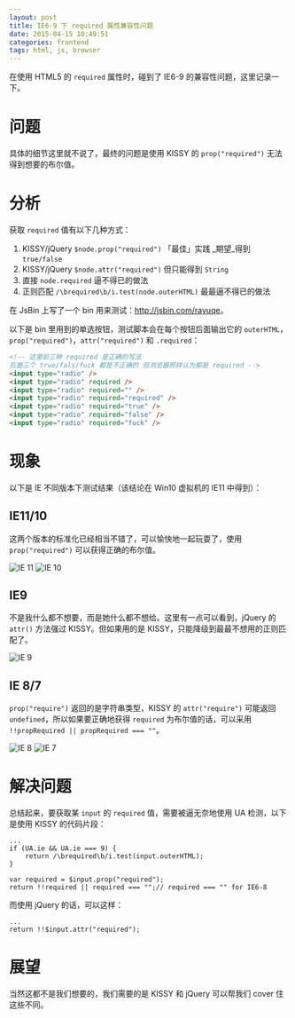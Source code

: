 ```yaml
---
layout: post
title: IE6-9 下 required 属性兼容性问题
date: 2015-04-15 10:49:51
categories: frontend
tags: html, js, browser
---
```


在使用 HTML5 的 `required` 属性时，碰到了 IE6-9 的兼容性问题，这里记录一下。

# 问题

具体的细节这里就不说了，最终的问题是使用 KISSY 的 `prop("required")` 无法得到想要的布尔值。

# 分析

获取 `required` 值有以下几种方式：

1. KISSY/jQuery `$node.prop("required")` 「最佳」实践  _期望_得到 `true/false`
2. KISSY/jQuery `$node.attr("required")` 但只能得到 `String`
3. 直接 `node.required` 逼不得已的做法
4. 正则匹配 `/\brequired\b/i.test(node.outerHTML)` 最最逼不得已的做法

在 JsBin 上写了一个 bin 用来测试：<http://jsbin.com/rayuqe>。

以下是 bin 里用到的单选按钮，测试脚本会在每个按钮后面输出它的 `outerHTML`，`prop("required")`，`attr("required")` 和 `.required`：

```html
<!-- 这里前三种 required 是正确的写法
后面三个 true/fals/fuck 都是不正确的 但浏览器照样认为那是 required -->
<input type="radio" />
<input type="radio" required />
<input type="radio" required="" />
<input type="radio" required="required" />
<input type="radio" required="true" />
<input type="radio" required="false" />
<input type="radio" required="fuck" />
```

# 现象

以下是 IE 不同版本下测试结果（该结论在 Win10 虚拟机的 IE11 中得到）：

## IE11/10

这两个版本的标准化已经相当不错了，可以愉快地一起玩耍了，使用 `prop("required")` 可以获得正确的布尔值。

![IE 11](/images/posts/required_in_ie11.jpg)
![IE 10](/images/posts/required_in_ie10.jpg)

## IE9

不是我什么都不想要，而是她什么都不想给。这里有一点可以看到，jQuery 的 `attr()` 方法强过 KISSY。但如果用的是 KISSY，只能降级到最最不想用的正则匹配了。

![IE 9](/images/posts/required_in_ie9.jpg)

## IE 8/7

`prop("require")` 返回的是字符串类型，KISSY 的 `attr("require")` 可能返回 `undefined`，所以如果要正确地获得 `required` 为布尔值的话，可以采用 `!!propRequired || propRequired === ""`。

![IE 8](/images/posts/required_in_ie8.jpg)
![IE 7](/images/posts/required_in_ie7.jpg)

# 解决问题

总结起来，要获取某 `input` 的 `required` 值，需要被逼无奈地使用 UA 检测，以下是使用 KISSY 的代码片段：

```
...
if (UA.ie && UA.ie === 9) {
	return /\brequired\b/i.test(input.outerHTML);
}

var required = $input.prop("required");
return !!required || required === "";// required === "" for IE6-8
```

而使用 jQuery 的话，可以这样：

```
...
return !!$input.attr("required");
```

# 展望

当然这都不是我们想要的，我们需要的是 KISSY 和 jQuery 可以帮我们 cover 住这些不同。